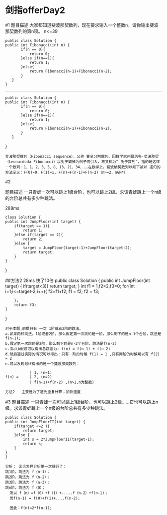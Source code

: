 ﻿# 剑指offerDay2
#1
题目描述
大家都知道斐波那契数列，现在要求输入一个整数n，请你输出斐波那契数列的第n项。
n<=39

    public class Solution {
    public int Fibonacci(int n) {
           if(n == 0){
               return 0;
           }else if(n==1){
               return 1;
           }else{
               return Fibonacci(n-1)+Fibonacci(n-2);
           }
       }
    } 


----------


    public class Solution {
    public int Fibonacci(int n) {
           if(n == 0){
               return 0;
           }else if(n==1){
               return 1;
           }else{
               return Fibonacci(n-1)+Fibonacci(n-2);
           }
       }

}


```
斐波那契数列（Fibonacci sequence），又称 黄金分割数列、因数学家列昂纳多·斐波那契（Leonardoda Fibonacci）以兔子繁殖为例子而引入，故又称为“ 兔子数列”，指的是这样一个数列：1、1、2、3、5、8、13、21、34、……在数学上，斐波纳契数列以如下被以 递归的方法定义：F(0)=0，F(1)=1, F(n)=F(n-1)+F(n-2)（n>=2，n∈N*）
```

#2

题目描述
一只青蛙一次可以跳上1级台阶，也可以跳上2级。求该青蛙跳上一个n级的台阶总共有多少种跳法。

288ms
    
    class Solution {
    public int JumpFloor(int target) {
        if(target == 1){
            return 1;
        }else if(target == 2){
            return 2;
        }else {
            target = JumpFloor(target-1)+JumpFloor(target-2);
            return target;
        }
    }
}

##方法2    28ms  快了10倍
    public class Solution {
    public int JumpFloor(int target) {
          if(target<3){
              return target;
          }
        int f1 = 1,f2=2,f3=0;
        for(int i=1;i<=target-2;i++){
            f3=f1+f2;
            f1 = f2;
            f2 = f3;
            
        };
        return f3;
    }
}



```
对于本题,前提只有 一次 1阶或者2阶的跳法。
a.如果两种跳法，1阶或者2阶，那么假定第一次跳的是一阶，那么剩下的是n-1个台阶，跳法是f(n-1);
b.假定第一次跳的是2阶，那么剩下的是n-2个台阶，跳法是f(n-2)
c.由a\b假设可以得出总跳法为: f(n) = f(n-1) + f(n-2) 
d.然后通过实际的情况可以得出：只有一阶的时候 f(1) = 1 ,只有两阶的时候可以有 f(2) = 2
e.可以发现最终得出的是一个斐波那契数列：
        
           | 1, (n=1)
f(n) =     | 2, (n=2)
           | f(n-1)+f(n-2) ,(n>2,n为整数)

方法2   主要是为了避免重复计算；加快速度

```

#3
题目描述
一只青蛙一次可以跳上1级台阶，也可以跳上2级……它也可以跳上n级。求该青蛙跳上一个n级的台阶总共有多少种跳法。

    public class Solution {
    public int JumpFloorII(int target) {
        if(target <=2 ){
            return target;
        }else {
            int s = 2*JumpFloorII(target-1);
            return s;
        }
    }
    }
    
```
分析： 无论怎样分析第一次就行了：
跳1阶，跳法为 f（n-1）；
跳2阶，跳法为 f（n-2）；
跳3阶，跳法为 f（n-3）；
跳n阶，跳法为 f（0）；
  所以 f（n）=f（0）+f（1）+.....f（n-2）+f(n-1)；
  而f(n-1) = f(0)+f(1)+....f(n-2);
  
  因此：f(n)=2*f(n-1);

```


